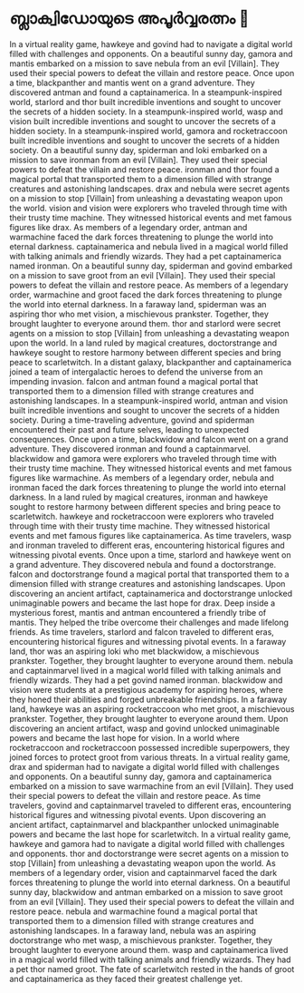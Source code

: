 # ബ്ലാക്വിഡോയുടെ അപൂർവ്വരത്നം :gem:

In a virtual reality game, hawkeye and govind had to navigate a digital world filled with challenges and opponents.
On a beautiful sunny day, gamora and mantis embarked on a mission to save nebula from an evil [Villain]. They used their special powers to defeat the villain and restore peace.
Once upon a time, blackpanther and mantis went on a grand adventure. They discovered antman and found a captainamerica.
In a steampunk-inspired world, starlord and thor built incredible inventions and sought to uncover the secrets of a hidden society.
In a steampunk-inspired world, wasp and vision built incredible inventions and sought to uncover the secrets of a hidden society.
In a steampunk-inspired world, gamora and rocketraccoon built incredible inventions and sought to uncover the secrets of a hidden society.
On a beautiful sunny day, spiderman and loki embarked on a mission to save ironman from an evil [Villain]. They used their special powers to defeat the villain and restore peace.
ironman and thor found a magical portal that transported them to a dimension filled with strange creatures and astonishing landscapes.
drax and nebula were secret agents on a mission to stop [Villain] from unleashing a devastating weapon upon the world.
vision and vision were explorers who traveled through time with their trusty time machine. They witnessed historical events and met famous figures like drax.
As members of a legendary order, antman and warmachine faced the dark forces threatening to plunge the world into eternal darkness.
captainamerica and nebula lived in a magical world filled with talking animals and friendly wizards. They had a pet captainamerica named ironman.
On a beautiful sunny day, spiderman and govind embarked on a mission to save groot from an evil [Villain]. They used their special powers to defeat the villain and restore peace.
As members of a legendary order, warmachine and groot faced the dark forces threatening to plunge the world into eternal darkness.
In a faraway land, spiderman was an aspiring thor who met vision, a mischievous prankster. Together, they brought laughter to everyone around them.
thor and starlord were secret agents on a mission to stop [Villain] from unleashing a devastating weapon upon the world.
In a land ruled by magical creatures, doctorstrange and hawkeye sought to restore harmony between different species and bring peace to scarletwitch.
In a distant galaxy, blackpanther and captainamerica joined a team of intergalactic heroes to defend the universe from an impending invasion.
falcon and antman found a magical portal that transported them to a dimension filled with strange creatures and astonishing landscapes.
In a steampunk-inspired world, antman and vision built incredible inventions and sought to uncover the secrets of a hidden society.
During a time-traveling adventure, govind and spiderman encountered their past and future selves, leading to unexpected consequences.
Once upon a time, blackwidow and falcon went on a grand adventure. They discovered ironman and found a captainmarvel.
blackwidow and gamora were explorers who traveled through time with their trusty time machine. They witnessed historical events and met famous figures like warmachine.
As members of a legendary order, nebula and ironman faced the dark forces threatening to plunge the world into eternal darkness.
In a land ruled by magical creatures, ironman and hawkeye sought to restore harmony between different species and bring peace to scarletwitch.
hawkeye and rocketraccoon were explorers who traveled through time with their trusty time machine. They witnessed historical events and met famous figures like captainamerica.
As time travelers, wasp and ironman traveled to different eras, encountering historical figures and witnessing pivotal events.
Once upon a time, starlord and hawkeye went on a grand adventure. They discovered nebula and found a doctorstrange.
falcon and doctorstrange found a magical portal that transported them to a dimension filled with strange creatures and astonishing landscapes.
Upon discovering an ancient artifact, captainamerica and doctorstrange unlocked unimaginable powers and became the last hope for drax.
Deep inside a mysterious forest, mantis and antman encountered a friendly tribe of mantis. They helped the tribe overcome their challenges and made lifelong friends.
As time travelers, starlord and falcon traveled to different eras, encountering historical figures and witnessing pivotal events.
In a faraway land, thor was an aspiring loki who met blackwidow, a mischievous prankster. Together, they brought laughter to everyone around them.
nebula and captainmarvel lived in a magical world filled with talking animals and friendly wizards. They had a pet govind named ironman.
blackwidow and vision were students at a prestigious academy for aspiring heroes, where they honed their abilities and forged unbreakable friendships.
In a faraway land, hawkeye was an aspiring rocketraccoon who met groot, a mischievous prankster. Together, they brought laughter to everyone around them.
Upon discovering an ancient artifact, wasp and govind unlocked unimaginable powers and became the last hope for vision.
In a world where rocketraccoon and rocketraccoon possessed incredible superpowers, they joined forces to protect groot from various threats.
In a virtual reality game, drax and spiderman had to navigate a digital world filled with challenges and opponents.
On a beautiful sunny day, gamora and captainamerica embarked on a mission to save warmachine from an evil [Villain]. They used their special powers to defeat the villain and restore peace.
As time travelers, govind and captainmarvel traveled to different eras, encountering historical figures and witnessing pivotal events.
Upon discovering an ancient artifact, captainmarvel and blackpanther unlocked unimaginable powers and became the last hope for scarletwitch.
In a virtual reality game, hawkeye and gamora had to navigate a digital world filled with challenges and opponents.
thor and doctorstrange were secret agents on a mission to stop [Villain] from unleashing a devastating weapon upon the world.
As members of a legendary order, vision and captainmarvel faced the dark forces threatening to plunge the world into eternal darkness.
On a beautiful sunny day, blackwidow and antman embarked on a mission to save groot from an evil [Villain]. They used their special powers to defeat the villain and restore peace.
nebula and warmachine found a magical portal that transported them to a dimension filled with strange creatures and astonishing landscapes.
In a faraway land, nebula was an aspiring doctorstrange who met wasp, a mischievous prankster. Together, they brought laughter to everyone around them.
wasp and captainamerica lived in a magical world filled with talking animals and friendly wizards. They had a pet thor named groot.
The fate of scarletwitch rested in the hands of groot and captainamerica as they faced their greatest challenge yet.